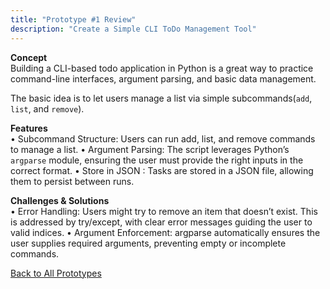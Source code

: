 ```yaml
---
title: "Prototype #1 Review"
description: "Create a Simple CLI ToDo Management Tool"
---
```


**Concept**  
Building a CLI-based todo application in Python is a great way to practice command-line interfaces, argument parsing, and basic data management. 

The basic idea is to let users manage a list via simple subcommands(`add`, `list`, and `remove`).

**Features**  
•	Subcommand Structure: Users can run add, list, and remove commands to manage a list.
•	Argument Parsing: The script leverages Python’s `argparse` module, ensuring the user must provide the right inputs in the correct format.
•	Store in JSON : Tasks are stored in a JSON file, allowing them to persist between runs.

**Challenges & Solutions**  
•	Error Handling: Users might try to remove an item that doesn’t exist. This is addressed by try/except, with clear error messages guiding the user to valid indices.
•	Argument Enforcement: argparse automatically ensures the user supplies required arguments, preventing empty or incomplete commands.

[Back to All Prototypes](../index.md)
